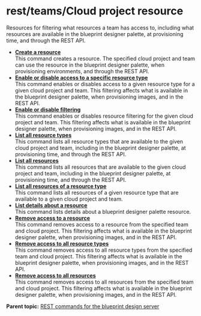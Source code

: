 # rest/teams/Cloud project resource

Resources for filtering what resources a team has access to, including what resources are available in the blueprint designer palette, at provisioning time, and through the REST API.

-   **[Create a resource](../../com.ibm.edt.api.doc/topics/rest_teams_team_id_cloudprojects_cloud_project_id_regions_region_id_resources_cloudprojectresourcetype_post.md)**  
This command creates a resource. The specified cloud project and team can use the resource in the blueprint designer palette, when provisioning environments, and through the REST API.
-   **[Enable or disable access to a specific resource type](../../com.ibm.edt.api.doc/topics/rest_teams_team_id_cloudprojects_cloud_project_id_regions_region_id_resources_cloudprojectresourcetype_put.md)**  
This command enables or disables access to a given resource type for a given cloud project and team. This filtering affects what is available in the blueprint designer palette, when provisioning images, and in the REST API.
-   **[Enable or disable filtering](../../com.ibm.edt.api.doc/topics/rest_teams_team_id_cloudprojects_cloud_project_id_regions_region_id_resources_put.md)**  
This command enables or disables resource filtering for the given cloud project and team. This filtering affects what is available in the blueprint designer palette, when provisioning images, and in the REST API.
-   **[List all resource types](../../com.ibm.edt.api.doc/topics/rest_teams_team_id_cloudprojects_cloud_project_id_resource_types_get.md)**  
This command lists all resource types that are available to the given cloud project and team, including in the blueprint designer palette, at provisioning time, and through the REST API.
-   **[List all resources](../../com.ibm.edt.api.doc/topics/rest_teams_team_id_cloudprojects_cloud_project_id_regions_region_id_resources_get.md)**  
This command lists all resources that are available to the given cloud project and team, including in the blueprint designer palette, at provisioning time, and through the REST API.
-   **[List all resources of a resource type](../../com.ibm.edt.api.doc/topics/rest_teams_team_id_cloudprojects_cloud_project_id_regions_region_id_resources_cloudprojectresourcetype_get.md)**  
This command lists all resources of a given resource type that are available to a given cloud project and team.
-   **[List details about a resource](../../com.ibm.edt.api.doc/topics/rest_teams_team_id_cloudprojects_cloud_project_id_regions_region_id_resources_cloudprojectresourcetype_id_get.md)**  
This command lists details about a blueprint designer palette resource.
-   **[Remove access to a resource](../../com.ibm.edt.api.doc/topics/rest_teams_team_id_cloudprojects_cloud_project_id_regions_region_id_resources_cloudprojectresourcetype_id_delete.md)**  
This command removes access to a resource from the specified team and cloud project. This filtering affects what is available in the blueprint designer palette, when provisioning images, and in the REST API.
-   **[Remove access to all resource types](../../com.ibm.edt.api.doc/topics/rest_teams_team_id_cloudprojects_cloud_project_id_regions_region_id_resources_cloudprojectresourcetype_delete.md)**  
This command removes access to all resource types from the specified team and cloud project. This filtering affects what is available in the blueprint designer palette, when provisioning images, and in the REST API.
-   **[Remove access to all resources](../../com.ibm.edt.api.doc/topics/rest_teams_team_id_cloudprojects_cloud_project_id_regions_region_id_resources_delete.md)**  
This command removes access to all resources from the specified team and cloud project. This filtering affects what is available in the blueprint designer palette, when provisioning images, and in the REST API.

**Parent topic:** [REST commands for the blueprint design server](../../com.ibm.udeploy.reference.doc/topics/rest_api_ref_commands_edt.md)

